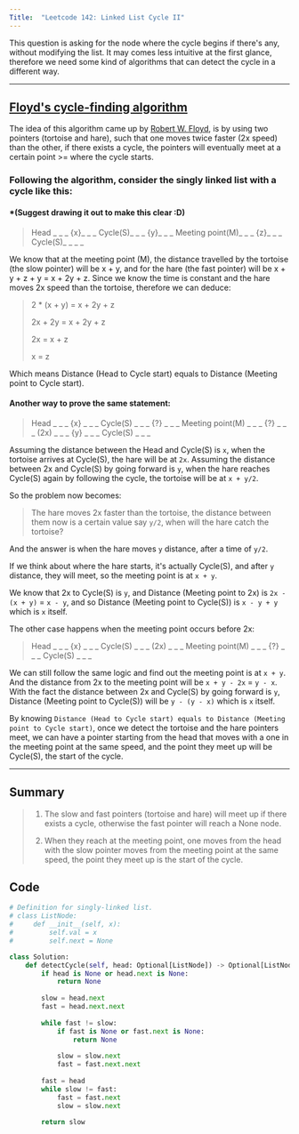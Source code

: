 ```yaml
---
Title:  "Leetcode 142: Linked List Cycle II"
---
```


This question is asking for the node where the cycle begins if there's any, without modifying the list. It may comes less intuitive at the first glance, therefore we need some kind of algorithms that can detect the cycle in a different way.

---

## [Floyd's cycle-finding algorithm](https://en.wikipedia.org/wiki/Cycle_detection)
The idea of this algorithm came up by [Robert W. Floyd](https://en.wikipedia.org/wiki/Robert_W._Floyd), is by using two pointers (tortoise and hare), such that one moves twice faster (2x speed) than the other, if there exists a cycle, the pointers will eventually meet at a certain point >= where the cycle starts.

### Following the algorithm, consider the singly linked list with a cycle like this:
#### *(Suggest drawing it out to make this clear :D)
> Head _ _ _ {x}_ _ _ Cycle(S)_ _ _ {y}_ _ _ Meeting point(M)_ _ _ {z}_ _ _ Cycle(S)_ _ _ _

We know that at the meeting point (M), the distance travelled by the tortoise (the slow pointer) will be x + y, and for the hare (the fast pointer) will be x + y + z + y = x + 2y + z. Since we know the time is constant and the hare moves 2x speed than the tortoise, therefore we can deduce:
> 2 * (x + y) = x + 2y + z
> 
> 2x + 2y = x + 2y + z
> 
> 2x = x + z
> 
> x = z

Which means Distance (Head to Cycle start) equals to Distance (Meeting point to Cycle start).

#### Another way to prove the same statement:
> Head _ _ _ {x} _ _ _ Cycle(S) _ _ _ {?} _ _ _ Meeting point(M) _ _ _ {?} _ _ _ (2x) _ _ _ {y} _ _ _ Cycle(S) _ _ _

Assuming the distance between the Head and Cycle(S) is `x`, when the tortoise arrives at Cycle(S), the hare will be at `2x`. Assuming the distance between 2x and Cycle(S) by going forward is `y`, when the hare reaches Cycle(S) again by following the cycle, the tortoise will be at `x + y/2`.

So the problem now becomes:
> The hare moves 2x faster than the tortoise, the distance between them now is a certain value say `y/2`, when will the hare catch the tortoise?

And the answer is when the hare moves `y` distance, after a time of `y/2`.

If we think about where the hare starts, it's actually Cycle(S), and after `y` distance, they will meet, so the meeting point is at `x + y`.

We know that 2x to Cycle(S) is `y`, and Distance (Meeting point to 2x) is `2x - (x + y)` = `x - y`, and so Distance (Meeting point to Cycle(S)) is `x - y + y` which is `x` itself.

The other case happens when the meeting point occurs before 2x:
> Head _ _ _ {x} _ _ _ Cycle(S) _ _ _ (2x) _ _ _ Meeting point(M) _ _ _ {?} _ _ _ Cycle(S) _ _ _

We can still follow the same logic and find out the meeting point is at `x + y`. And the distance from 2x to the meeting point will be `x + y - 2x` = `y - x`. With the fact the distance between 2x and Cycle(S) by going forward is `y`, Distance (Meeting point to Cycle(S)) will be `y - (y - x)` which is `x` itself.

By knowing `Distance (Head to Cycle start) equals to Distance (Meeting point to Cycle start)`, once we detect the tortoise and the hare pointers meet, we can have a pointer starting from the head that moves with a one in the meeting point at the same speed, and the point they meet up will be Cycle(S), the start of the cycle.

---

## Summary
> 1. The slow and fast pointers (tortoise and hare) will meet up if there exists a cycle, otherwise the fast pointer will reach a None node.
> 
> 2. When they reach at the meeting point, one moves from the head with the slow pointer moves from the meeting point at the same speed, the point they meet up is the start of the cycle.


## Code
```python
# Definition for singly-linked list.
# class ListNode:
#     def __init__(self, x):
#         self.val = x
#         self.next = None

class Solution:
    def detectCycle(self, head: Optional[ListNode]) -> Optional[ListNode]:
        if head is None or head.next is None:
            return None
        
        slow = head.next
        fast = head.next.next
        
        while fast != slow:
            if fast is None or fast.next is None:
                return None
            
            slow = slow.next
            fast = fast.next.next
            
        fast = head
        while slow != fast:
            fast = fast.next
            slow = slow.next
            
        return slow
```